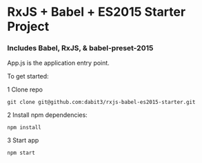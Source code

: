 # RxJS + Babel + ES2015 Starter Project

### Includes Babel, RxJS, & babel-preset-2015

App.js is the application entry point.

To get started:

1 Clone repo

```
git clone git@github.com:dabit3/rxjs-babel-es2015-starter.git
```

2 Install npm dependencies:

```
npm install
```

3 Start app

```
npm start
```